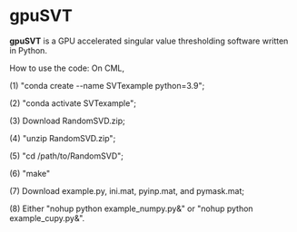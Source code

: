 # gpuSVT

**gpuSVT** is a GPU accelerated singular value thresholding software written in Python.

How to use the code: On CML,

(1) "conda create --name SVTexample python=3.9";

(2) "conda activate SVTexample";

(3) Download RandomSVD.zip;

(4) "unzip RandomSVD.zip";

(5) "cd /path/to/RandomSVD";

(6) "make"

(7) Download example.py, ini.mat, pyinp.mat, and pymask.mat;

(8) Either "nohup python example_numpy.py&" or "nohup python example_cupy.py&".
